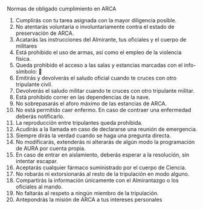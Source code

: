   Normas de obligado cumplimiento en ARCA

  1. Cumplirás con tu tarea asignada con la mayor diligencia posible.
  2. No atentarás voluntaria o involuntariamente contra el estado de preservación de ARCA.
  3. Acatarás las instrucciones del Almirante, tus oficiales y el cuerpo de militares
  4. Está prohibido el uso de armas, así como el empleo de la violencia física.
  5. Queda prohibido el acceso a las salas y estancias marcadas con el info-símbolo: 🚫
  6. Emitirás y devolverás el saludo oficial cuando te cruces con otro tripulante civil.
  7. Devolverás el saludo militar cuando te cruces con otro tripulante militar.
  8. Está prohibido correr en las dependencias de la nave.
  9. No sobrepasarás el aforo máximo de las estancias de ARCA.
  10. No está permitido caer enfermo. En caso de contraer una enfermedad deberás notificarlo.
  11. La reproducción entre tripulantes queda prohibida.
  12. Acudirás a la llamada en caso de declararse una reunión de emergencia.
  13. Siempre dirás la verdad cuando se haga una pregunta directa.
  14. No modificarás, extenderás ni alterarás de algún modo la programación de AURA por cuenta propia.
  15. En caso de entrar en aislamiento, deberás esperar a la resolución, sin intentar escapar.
  16. Aceptarás cualquier fármaco suministrado por el cuerpo de Ciencia.
  17. No robarás ni extorsionarás al resto de la tripulación en modo alguno.
  18. Compartirás la información únicamente con el Almirantazgo o los oficiales al mando.
  19. No faltarás al respeto a ningún miembro de la tripulación.
  20. Antepondrás la misión de ARCA a tus intereses personales